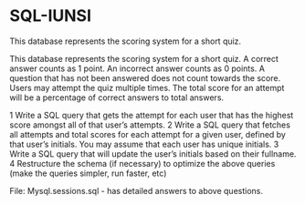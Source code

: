 # SQL-IUNSI
This database represents the scoring system for a short quiz.

This database represents the scoring system for a short quiz.  A correct answer counts as 1 point.  An incorrect answer counts as 0 points.  A question that has not been answered does not count towards the score.  Users may attempt the quiz multiple times.  The total score for an attempt will be a percentage of correct answers to total answers.
 
1  Write a SQL query that gets the attempt for each user that has the highest score amongst all of that user’s attempts.
2  Write a SQL query that fetches all attempts and total scores for each attempt for a given user, defined by that user’s initials.  You may assume that each user has unique initials.
3  Write a SQL query that will update the user’s initials based on their fullname. 
4  Restructure the schema (if necessary) to optimize the above queries (make the queries simpler, run faster, etc)

File:
Mysql.sessions.sql - has detailed answers to above questions.
